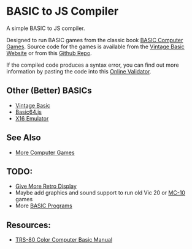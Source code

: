 # BASIC to JS Compiler

A simple BASIC to JS compiler.

Designed to run BASIC games from the classic book [BASIC Computer Games](https://www.amazon.com/BASIC-Computer-Games-Microcomputer-David/dp/0894800523). Source code for the games is available from the [Vintage Basic Website](http://vintage-basic.net/games.html) or from this [Github Repo](https://github.com/GReaperEx/bcg).

If the compiled code produces a syntax error, you can find out more information by pasting the code into this [Online Validator](https://esprima.org/demo/validate.html).

## Other (Better) BASICs
  * [Vintage Basic](http://vintage-basic.net/downloads/Vintage_BASIC_Users_Guide.html)
  * [Basic64.js](https://joystickandcursorkeys.github.io/basic64-js/emulator/index.html)
  * [X16 Emulator](https://www.commanderx16.com/emulator/x16emu.html)

## See Also
  * [More Computer Games](https://www.roug.org/retrocomputing/languages/basic/morebasicgames)

## TODO:
  * [Give More Retro Display](http://aleclownes.com/2017/02/01/crt-display.html)
  * Maybe add graphics and sound support to run old Vic 20 or [MC-10](https://mymc10.tripod.com/software.htm) games
  * More [BASIC Programs](https://mymc10.tripod.com/commonbasic.htm)

## Resources:
  * [TRS-80 Color Computer Basic Manual](https://colorcomputerarchive.com/repo/Documents/Manuals/Hardware/Getting%20Started%20With%20Extended%20Color%20Basic%20(Tandy).pdf)
